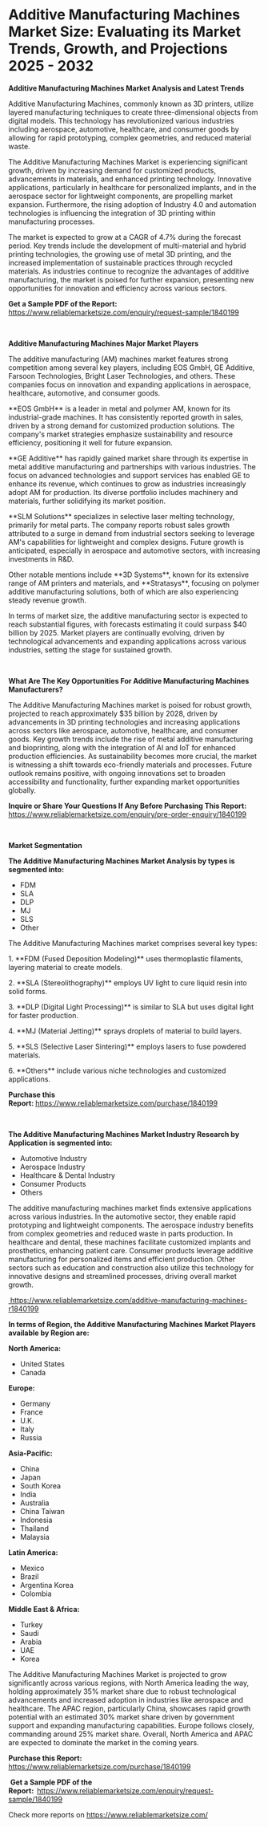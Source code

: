 <p><h1>Additive Manufacturing Machines Market Size: Evaluating its Market Trends, Growth, and Projections 2025 - 2032</h1></p><p><strong>Additive Manufacturing Machines Market Analysis and Latest Trends</strong></p>
<p><p>Additive Manufacturing Machines, commonly known as 3D printers, utilize layered manufacturing techniques to create three-dimensional objects from digital models. This technology has revolutionized various industries including aerospace, automotive, healthcare, and consumer goods by allowing for rapid prototyping, complex geometries, and reduced material waste.</p><p>The Additive Manufacturing Machines Market is experiencing significant growth, driven by increasing demand for customized products, advancements in materials, and enhanced printing technology. Innovative applications, particularly in healthcare for personalized implants, and in the aerospace sector for lightweight components, are propelling market expansion. Furthermore, the rising adoption of Industry 4.0 and automation technologies is influencing the integration of 3D printing within manufacturing processes.</p><p>The market is expected to grow at a CAGR of 4.7% during the forecast period. Key trends include the development of multi-material and hybrid printing technologies, the growing use of metal 3D printing, and the increased implementation of sustainable practices through recycled materials. As industries continue to recognize the advantages of additive manufacturing, the market is poised for further expansion, presenting new opportunities for innovation and efficiency across various sectors.</p></p>
<p><strong>Get a Sample PDF of the Report:&nbsp;</strong> <a href="https://www.reliablemarketsize.com/enquiry/request-sample/1840199?utm_campaign=2537&utm_medium=2&utm_source=Github&utm_content=ia&utm_term=22022025&utm_id=additive-manufacturing-machines">https://www.reliablemarketsize.com/enquiry/request-sample/1840199</a></p>
<p>&nbsp;</p>
<p><strong>Additive Manufacturing Machines Major Market Players</strong></p>
<p><p>The additive manufacturing (AM) machines market features strong competition among several key players, including EOS GmbH, GE Additive, Farsoon Technologies, Bright Laser Technologies, and others. These companies focus on innovation and expanding applications in aerospace, healthcare, automotive, and consumer goods.</p><p>**EOS GmbH** is a leader in metal and polymer AM, known for its industrial-grade machines. It has consistently reported growth in sales, driven by a strong demand for customized production solutions. The company's market strategies emphasize sustainability and resource efficiency, positioning it well for future expansion.</p><p>**GE Additive** has rapidly gained market share through its expertise in metal additive manufacturing and partnerships with various industries. The focus on advanced technologies and support services has enabled GE to enhance its revenue, which continues to grow as industries increasingly adopt AM for production. Its diverse portfolio includes machinery and materials, further solidifying its market position.</p><p>**SLM Solutions** specializes in selective laser melting technology, primarily for metal parts. The company reports robust sales growth attributed to a surge in demand from industrial sectors seeking to leverage AM's capabilities for lightweight and complex designs. Future growth is anticipated, especially in aerospace and automotive sectors, with increasing investments in R&D.</p><p>Other notable mentions include **3D Systems**, known for its extensive range of AM printers and materials, and **Stratasys**, focusing on polymer additive manufacturing solutions, both of which are also experiencing steady revenue growth.</p><p>In terms of market size, the additive manufacturing sector is expected to reach substantial figures, with forecasts estimating it could surpass $40 billion by 2025. Market players are continually evolving, driven by technological advancements and expanding applications across various industries, setting the stage for sustained growth.</p></p>
<p>&nbsp;</p>
<p><strong>What Are The Key Opportunities For Additive Manufacturing Machines Manufacturers?</strong></p>
<p><p>The Additive Manufacturing Machines market is poised for robust growth, projected to reach approximately $35 billion by 2028, driven by advancements in 3D printing technologies and increasing applications across sectors like aerospace, automotive, healthcare, and consumer goods. Key growth trends include the rise of metal additive manufacturing and bioprinting, along with the integration of AI and IoT for enhanced production efficiencies. As sustainability becomes more crucial, the market is witnessing a shift towards eco-friendly materials and processes. Future outlook remains positive, with ongoing innovations set to broaden accessibility and functionality, further expanding market opportunities globally.</p></p>
<p><strong>Inquire or Share Your Questions If Any Before Purchasing This Report:</strong> <a href="https://www.reliablemarketsize.com/enquiry/pre-order-enquiry/1840199?utm_campaign=2537&utm_medium=2&utm_source=Github&utm_content=ia&utm_term=22022025&utm_id=additive-manufacturing-machines">https://www.reliablemarketsize.com/enquiry/pre-order-enquiry/1840199</a></p>
<p>&nbsp;</p>
<p><strong>Market Segmentation</strong></p>
<p><strong>The Additive Manufacturing Machines Market Analysis by types is segmented into:</strong></p>
<p><ul><li>FDM</li><li>SLA</li><li>DLP</li><li>MJ</li><li>SLS</li><li>Other</li></ul></p>
<p><p>The Additive Manufacturing Machines market comprises several key types: </p><p>1. **FDM (Fused Deposition Modeling)** uses thermoplastic filaments, layering material to create models.</p><p>2. **SLA (Stereolithography)** employs UV light to cure liquid resin into solid forms.</p><p>3. **DLP (Digital Light Processing)** is similar to SLA but uses digital light for faster production.</p><p>4. **MJ (Material Jetting)** sprays droplets of material to build layers.</p><p>5. **SLS (Selective Laser Sintering)** employs lasers to fuse powdered materials.</p><p>6. **Others** include various niche technologies and customized applications.</p></p>
<p><strong>Purchase this Report:&nbsp;</strong><a href="https://www.reliablemarketsize.com/purchase/1840199?utm_campaign=2537&utm_medium=2&utm_source=Github&utm_content=ia&utm_term=22022025&utm_id=additive-manufacturing-machines">https://www.reliablemarketsize.com/purchase/1840199</a></p>
<p>&nbsp;</p>
<p><strong>The Additive Manufacturing Machines Market Industry Research by Application is segmented into:</strong></p>
<p><ul><li>Automotive Industry</li><li>Aerospace Industry</li><li>Healthcare & Dental Industry</li><li>Consumer Products</li><li>Others</li></ul></p>
<p><p>The additive manufacturing machines market finds extensive applications across various industries. In the automotive sector, they enable rapid prototyping and lightweight components. The aerospace industry benefits from complex geometries and reduced waste in parts production. In healthcare and dental, these machines facilitate customized implants and prosthetics, enhancing patient care. Consumer products leverage additive manufacturing for personalized items and efficient production. Other sectors such as education and construction also utilize this technology for innovative designs and streamlined processes, driving overall market growth.</p></p>
<p><a href="https://www.reliablemarketsize.com/additive-manufacturing-machines-r1840199?utm_campaign=2537&utm_medium=2&utm_source=Github&utm_content=ia&utm_term=22022025&utm_id=additive-manufacturing-machines">&nbsp;https://www.reliablemarketsize.com/additive-manufacturing-machines-r1840199</a></p>
<p><strong>In terms of Region, the Additive Manufacturing Machines Market Players available by Region are:</strong></p>
<p>
    <p> <strong> North America: </strong>
        <ul>
            <li>United States</li>
            <li>Canada</li>
        </ul>
        </p> 
    <p> <strong> Europe: </strong>
        <ul>
            <li>Germany</li>
            <li>France</li>
            <li>U.K.</li>
            <li>Italy</li>
            <li>Russia</li>
        </ul>
        </p> 
    <p> <strong> Asia-Pacific: </strong>
        <ul>
            <li>China</li>
            <li>Japan</li>
            <li>South Korea</li>
            <li>India</li>
            <li>Australia</li>
            <li>China Taiwan</li>
            <li>Indonesia</li>
            <li>Thailand</li>
            <li>Malaysia</li>
        </ul>
        </p> 
    <p> <strong> Latin America: </strong>
        <ul>
            <li>Mexico</li>
            <li>Brazil</li>
            <li>Argentina Korea</li>
            <li>Colombia</li>
        </ul>
        </p> 
    <p> <strong> Middle East & Africa: </strong>
        <ul>
            <li>Turkey</li>
            <li>Saudi</li>
            <li>Arabia</li>
            <li>UAE</li>
            <li>Korea</li>
        </ul>
    </p>
    </p>
<p><p>The Additive Manufacturing Machines Market is projected to grow significantly across various regions, with North America leading the way, holding approximately 35% market share due to robust technological advancements and increased adoption in industries like aerospace and healthcare. The APAC region, particularly China, showcases rapid growth potential with an estimated 30% market share driven by government support and expanding manufacturing capabilities. Europe follows closely, commanding around 25% market share. Overall, North America and APAC are expected to dominate the market in the coming years.</p></p>
<p><strong>Purchase this Report: </strong><a href="https://www.reliablemarketsize.com/purchase/1840199?utm_campaign=2537&utm_medium=2&utm_source=Github&utm_content=ia&utm_term=22022025&utm_id=additive-manufacturing-machines">https://www.reliablemarketsize.com/purchase/1840199</a></p>
<p>&nbsp;<strong>Get a Sample PDF of the Report:&nbsp;&nbsp;</strong><a href="https://www.reliablemarketsize.com/enquiry/request-sample/1840199?utm_campaign=2537&utm_medium=2&utm_source=Github&utm_content=ia&utm_term=22022025&utm_id=additive-manufacturing-machines">https://www.reliablemarketsize.com/enquiry/request-sample/1840199</a></p>
<p><strong></strong></p>
<p>Check more reports on <a href="https://www.reliablemarketsize.com/?utm_campaign=2537&utm_medium=2&utm_source=Github&utm_content=ia&utm_term=22022025&utm_id=additive-manufacturing-machines">https://www.reliablemarketsize.com/</a></p>